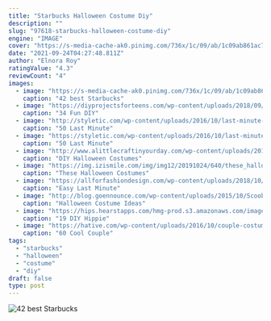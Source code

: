 ```yaml
---
title: "Starbucks Halloween Costume Diy"
description: ""
slug: "97618-starbucks-halloween-costume-diy"
engine: "IMAGE"
cover: "https://s-media-cache-ak0.pinimg.com/736x/1c/09/ab/1c09ab861ac70198531aa7106107714e--starbucks-halloween-costume-college-halloween-costumes.jpg"
date: "2021-09-24T04:27:48.811Z"
author: "Elnora Roy"
ratingValue: "4.3"
reviewCount: "4"
images:
  - image: "https://s-media-cache-ak0.pinimg.com/736x/1c/09/ab/1c09ab861ac70198531aa7106107714e--starbucks-halloween-costume-college-halloween-costumes.jpg"
    caption: "42 best Starbucks"
  - image: "https://diyprojectsforteens.com/wp-content/uploads/2018/09/Bat-Costume.jpg"
    caption: "34 Fun DIY"
  - image: "http://styletic.com/wp-content/uploads/2016/10/last-minute-halloween-costumes/53-last-minute-halloween-costume-ideas.jpg"
    caption: "50 Last Minute"
  - image: "https://styletic.com/wp-content/uploads/2016/10/last-minute-halloween-costumes/5-last-minute-halloween-costume-ideas-1.jpg"
    caption: "50 Last Minute"
  - image: "http://www.alittlecraftinyourday.com/wp-content/uploads/2014/09/b97423b8a39bd92eff81bd330116289d.jpg"
    caption: "DIY Halloween Costumes"
  - image: "https://img.izismile.com/img/img12/20191024/640/these_halloween_costumes_actually_look_good_640_high_12.jpg"
    caption: "These Halloween Costumes"
  - image: "https://allforfashiondesign.com/wp-content/uploads/2018/10/raining-men-600x900.jpg"
    caption: "Easy Last Minute"
  - image: "http://blog.goennounce.com/wp-content/uploads/2015/10/Scooby-Doo-Gang.jpg"
    caption: "Halloween Costume Ideas"
  - image: "https://hips.hearstapps.com/hmg-prod.s3.amazonaws.com/images/twins-hippie-costume-1562382774.jpg?crop=1xw:0.999375xh;center,top&resize=480:*"
    caption: "19 DIY Hippie"
  - image: "https://hative.com/wp-content/uploads/2016/10/couple-costumes/10-couple-costume-ideas-3.jpg"
    caption: "60 Cool Couple"
tags:
  - "starbucks"
  - "halloween"
  - "costume"
  - "diy"
draft: false
type: post
---
```



![42 best Starbucks](https://s-media-cache-ak0.pinimg.com/736x/1c/09/ab/1c09ab861ac70198531aa7106107714e--starbucks-halloween-costume-college-halloween-costumes.jpg "42 best Starbucks")


<!--inArticleAds-->

<!--galleryOne-->


<!--inArticleAds-->

<!--galleryTwo-->


<!--galleryThree-->

